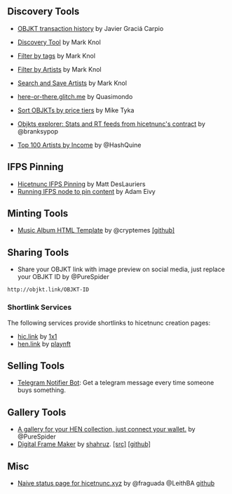 ## Discovery Tools

* [OBJKT transaction history](https://www.hicetnunc.xyz/objkt/25459) by Javier Graciá Carpio

* [Discovery Tool](https://projects.stroep.nl/hicetnunc/#discover) by Mark Knol

* [Filter by tags](https://projects.stroep.nl/hicetnunc/#tags) by Mark Knol

* [Filter by Artists](https://projects.stroep.nl/hicetnunc/#artists) by Mark Knol

* [Search and Save Artists](https://projects.stroep.nl/hicetnunc/#artists) by Mark Knol

* [here-or-there.glitch.me](https://here-or-there.glitch.me/) by Quasimondo

* [Sort OBJKTs by price tiers](https://hicetnunc.miketyka.com) by Mike Tyka

* [Objkts explorer: Stats and RT feeds from hicetnunc's contract](https://objkts.xyz/) by @branksypop

* [Top 100 Artists by Income](https://hashquine.github.io/hicetnunc/artists-by-income-3/index.html) by @HashQuine

## IFPS Pinning

* [Hicetnunc IFPS Pinning](https://gist.github.com/mattdesl/47f4ea12ea131eed8401bdacf95a1f47) by Matt DesLauriers
* [Running IFPS node to pin content](https://twitter.com/antic/status/1374417104489697283?s=20) by Adam Eivy

## Minting Tools
* [Music Album HTML Template](https://www.hicetnunc.xyz/objkt/25359) by @cryptemes [[github]](https://github.com/EMES77/HEN_MusicAlbum_Template/releases/download/v2.0/CRYPTEMES_HEN_MusicAlbum_Template.zip)

## Sharing Tools
* Share your OBJKT link with image preview on social media, just replace your OBJKT ID by @PureSpider

```http://objkt.link/OBJKT-ID```

### Shortlink Services
The following services provide shortlinks to hicetnunc creation pages:
* [hic.link](https://hic.link) by [1x1](https://twitter.com/1x1_NFT) 
* [hen.link](https://hen.link/) by [playnft](https://twitter.com/playnft)

## Selling Tools
* [Telegram Notifier Bot](https://tzsnt.fr/): Get a telegram message every time someone buys something.

## Gallery Tools

* [A gallery for your HEN collection, just connect your wallet.](https://hen-gallery.herokuapp.com/) by @PureSpider
* [Digital Frame Maker](https://primitive-objkts.gimmix.org/) by [shahruz](https://github.com/shahruz). [[src]](https://github.com/gimmix-org/primitive-objkts) [[github]](https://github.com/gimmix-org/primitive-objkts)

## Misc
* [Naive status page for hicetnunc.xyz](https://hicetnuncstatus.herokuapp.com/) by @fraguada @LeithBA [github](https://github.com/fraguada/hicetnuncstatus)